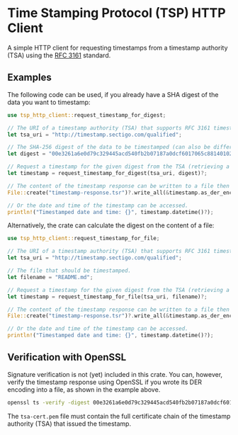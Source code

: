 # Time Stamping Protocol (TSP) HTTP Client

A simple HTTP client for requesting timestamps from a timestamp authority (TSA) using the [RFC 3161](https://www.rfc-editor.org/rfc/rfc3161.html) standard.

## Examples

The following code can be used, if you already have a SHA digest of the data you want to timestamp:

```rust
use tsp_http_client::request_timestamp_for_digest;

// The URI of a timestamp authority (TSA) that supports RFC 3161 timestamps.
let tsa_uri = "http://timestamp.sectigo.com/qualified";

// The SHA-256 digest of the data to be timestamped (can also be different SHA lengths like SHA-512).
let digest = "00e3261a6e0d79c329445acd540fb2b07187a0dcf6017065c8814010283ac67f";

// Request a timestamp for the given digest from the TSA (retrieving a TimeStampResponse object).
let timestamp = request_timestamp_for_digest(tsa_uri, digest)?;

// The content of the timestamp response can be written to a file then for example.
File::create("timestamp-response.tsr")?.write_all(&timestamp.as_der_encoded())?;

// Or the date and time of the timestamp can be accessed.
println!("Timestamped date and time: {}", timestamp.datetime()?);
```

Alternatively, the crate can calculate the digest on the content of a file:

```rust
use tsp_http_client::request_timestamp_for_file;

// The URI of a timestamp authority (TSA) that supports RFC 3161 timestamps.
let tsa_uri = "http://timestamp.sectigo.com/qualified";

// The file that should be timestamped.
let filename = "README.md";

// Request a timestamp for the given digest from the TSA (retrieving a TimeStampResponse object).
let timestamp = request_timestamp_for_file(tsa_uri, filename)?;

// The content of the timestamp response can be written to a file then for example.
File::create("timestamp-response.tsr")?.write_all(&timestamp.as_der_encoded())?;

// Or the date and time of the timestamp can be accessed.
println!("Timestamped date and time: {}", timestamp.datetime()?);
```

## Verification with OpenSSL
Signature verification is not (yet) included in this crate. You can, however, verify the timestamp response using
OpenSSL if you wrote its DER encoding into a file, as shown in the example above.

```bash
openssl ts -verify -digest 00e3261a6e0d79c329445acd540fb2b07187a0dcf6017065c8814010283ac67f -in timestamp-response.tsr -CAfile tsa-cert.pem
```
The `tsa-cert.pem` file must contain the full certificate chain of the timestamp authority (TSA) that issued the
timestamp.
